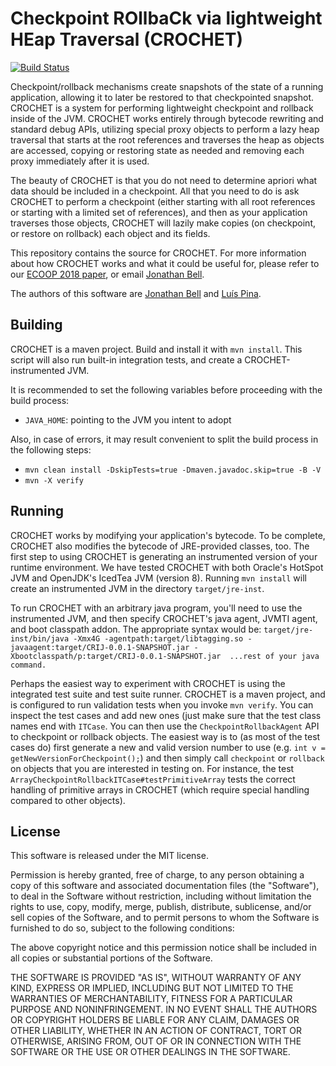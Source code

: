 # Checkpoint ROllbaCk via lightweight HEap Traversal (CROCHET)
[![Build Status](https://travis-ci.org/gmu-swe/crochet.svg?branch=master)](https://travis-ci.org/gmu-swe/crochet)

Checkpoint/rollback mechanisms create snapshots of the state of a running application, allowing it to later be restored to that checkpointed snapshot. CROCHET is a system for performing lightweight checkpoint and rollback inside of the JVM. CROCHET works entirely through bytecode rewriting and standard debug APIs, utilizing special proxy objects to perform a lazy heap traversal that starts at the root references and traverses the heap as objects are accessed, copying or restoring state as needed and removing each proxy immediately after it is used. 

The beauty of CROCHET is that you do not need to determine apriori what data should be included in a checkpoint. All that you need to do is ask CROCHET to perform a checkpoint (either starting with all root references or starting with a limited set of references), and then as your application traverses those objects, CROCHET will lazily make copies (on checkpoint, or restore on rollback) each object and its fields.

This repository contains the source for CROCHET. For more information about how CROCHET works and what it could be useful for, please refer to our [ECOOP 2018 paper](http://jonbell.net/publications/crochet), or email [Jonathan Bell](mailto:bellj@gmu.edu).

The authors of this software are [Jonathan Bell](http://jonbell.net) and [Luís Pina](https://www.luispina.me/).

Building
-------
CROCHET is a maven project. Build and install it with `mvn install`. This script will also run built-in integration tests, and create a CROCHET-instrumented JVM.

It is recommended to set the following variables before proceeding with the build process:
 * `JAVA_HOME`: pointing to the JVM you intent to adopt

Also, in case of errors, it may result convenient to split the build process in the following steps:
 * `mvn clean install -DskipTests=true -Dmaven.javadoc.skip=true -B -V`
 * `mvn -X verify`
 
Running
--------
CROCHET works by modifying your application's bytecode. To be complete, CROCHET also modifies the bytecode of JRE-provided classes, too. The first step to using CROCHET is generating an instrumented version of your runtime environment. We have tested CROCHET with both Oracle's HotSpot JVM and OpenJDK's IcedTea JVM (version 8). Running `mvn install` will create an instrumented JVM in the directory `target/jre-inst`.

To run CROCHET with an arbitrary java program, you'll need to use the instrumented JVM, and then specify CROCHET's java agent, JVMTI agent, and boot classpath addon. The appropriate syntax would be:
`target/jre-inst/bin/java -Xmx4G -agentpath:target/libtagging.so -javaagent:target/CRIJ-0.0.1-SNAPSHOT.jar -Xbootclasspath/p:target/CRIJ-0.0.1-SNAPSHOT.jar  ...rest of your java command.	`
 
Perhaps the easiest way to experiment with CROCHET is using the integrated test suite and test suite runner. CROCHET is a maven project, and is configured to run validation tests when you invoke `mvn verify`. You can inspect the test cases and add new ones (just make sure that the test class names end with `ITCase`. You can then use the `CheckpointRollbackAgent` API to checkpoint or rollback objects. The easiest way is to (as most of the test cases do) first generate a new and valid version number to use (e.g. `int v = getNewVersionForCheckpoint();`) and then simply call `checkpoint` or `rollback` on objects that you are interested in testing on. For instance, the test `ArrayCheckpointRollbackITCase#testPrimitiveArray` tests the correct handling of primitive arrays in CROCHET (which require special handling compared to other objects).

License
-------
This software is released under the MIT license.

Permission is hereby granted, free of charge, to any person obtaining a copy of this software and associated documentation files (the "Software"), to deal in the Software without restriction, including without limitation the rights to use, copy, modify, merge, publish, distribute, sublicense, and/or sell copies of the Software, and to permit persons to whom the Software is furnished to do so, subject to the following conditions:

The above copyright notice and this permission notice shall be included in all copies or substantial portions of the Software.

THE SOFTWARE IS PROVIDED "AS IS", WITHOUT WARRANTY OF ANY KIND, EXPRESS OR IMPLIED, INCLUDING BUT NOT LIMITED TO THE WARRANTIES OF MERCHANTABILITY, FITNESS FOR A PARTICULAR PURPOSE AND NONINFRINGEMENT. IN NO EVENT SHALL THE AUTHORS OR COPYRIGHT HOLDERS BE LIABLE FOR ANY CLAIM, DAMAGES OR OTHER LIABILITY, WHETHER IN AN ACTION OF CONTRACT, TORT OR OTHERWISE, ARISING FROM, OUT OF OR IN CONNECTION WITH THE SOFTWARE OR THE USE OR OTHER DEALINGS IN THE SOFTWARE.
